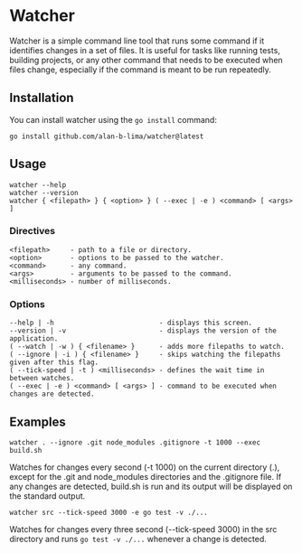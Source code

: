 # Watcher

Watcher is a simple command line tool that runs some command if it identifies changes in a set of files. It is useful for tasks like running tests, building projects, or any other command that needs to be executed when files change, especially if the command is meant to be run repeatedly.

## Installation

You can install watcher using the `go install` command:

    go install github.com/alan-b-lima/watcher@latest

## Usage

    watcher --help
    watcher --version
    watcher { <filepath> } { <option> } ( --exec | -e ) <command> [ <args> ]

### Directives
    
    <filepath>     - path to a file or directory.
    <option>       - options to be passed to the watcher.
    <command>      - any command.
    <args>         - arguments to be passed to the command.
    <milliseconds> - number of milliseconds.

### Options

    --help | -h                          - displays this screen.
    --version | -v                       - displays the version of the application.
    ( --watch | -w ) { <filename> }      - adds more filepaths to watch.
    ( --ignore | -i ) { <filename> }     - skips watching the filepaths given after this flag.
    ( --tick-speed | -t ) <milliseconds> - defines the wait time in between watches.
    ( --exec | -e ) <command> [ <args> ] - command to be executed when changes are detected.

## Examples

    watcher . --ignore .git node_modules .gitignore -t 1000 --exec build.sh

Watches for changes every second (-t 1000) on the current directory (.), except for the .git and node_modules directories and the .gitignore file. If any changes are detected, build.sh is run and its output will be displayed on the standard output.

    watcher src --tick-speed 3000 -e go test -v ./...

Watches for changes every three second (--tick-speed 3000) in the src directory and runs `go test -v ./...` whenever a change is detected.